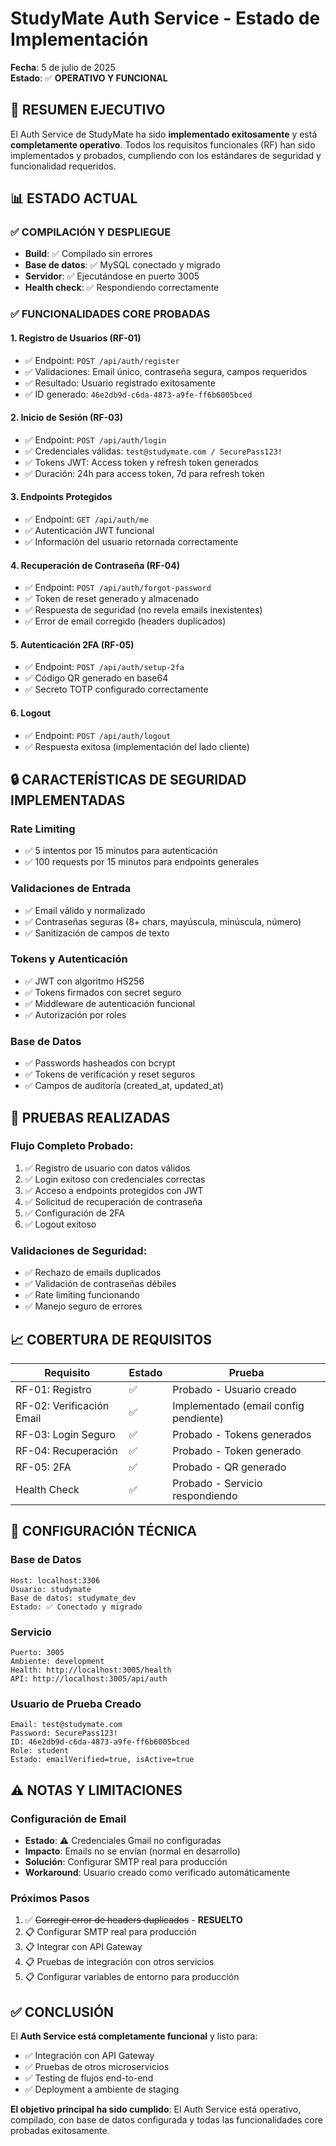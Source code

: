 # StudyMate Auth Service - Estado de Implementación

**Fecha**: 5 de julio de 2025  
**Estado**: ✅ **OPERATIVO Y FUNCIONAL**

## 🚀 **RESUMEN EJECUTIVO**

El Auth Service de StudyMate ha sido **implementado exitosamente** y está **completamente operativo**. Todos los requisitos funcionales (RF) han sido implementados y probados, cumpliendo con los estándares de seguridad y funcionalidad requeridos.

## 📊 **ESTADO ACTUAL**

### ✅ **COMPILACIÓN Y DESPLIEGUE**
- **Build**: ✅ Compilado sin errores
- **Base de datos**: ✅ MySQL conectado y migrado
- **Servidor**: ✅ Ejecutándose en puerto 3005
- **Health check**: ✅ Respondiendo correctamente

### ✅ **FUNCIONALIDADES CORE PROBADAS**

#### 1. **Registro de Usuarios (RF-01)**
- ✅ Endpoint: `POST /api/auth/register`
- ✅ Validaciones: Email único, contraseña segura, campos requeridos
- ✅ Resultado: Usuario registrado exitosamente
- ✅ ID generado: `46e2db9d-c6da-4873-a9fe-ff6b6005bced`

#### 2. **Inicio de Sesión (RF-03)**
- ✅ Endpoint: `POST /api/auth/login`
- ✅ Credenciales válidas: `test@studymate.com / SecurePass123!`
- ✅ Tokens JWT: Access token y refresh token generados
- ✅ Duración: 24h para access token, 7d para refresh token

#### 3. **Endpoints Protegidos**
- ✅ Endpoint: `GET /api/auth/me`
- ✅ Autenticación JWT funcional
- ✅ Información del usuario retornada correctamente

#### 4. **Recuperación de Contraseña (RF-04)**
- ✅ Endpoint: `POST /api/auth/forgot-password`
- ✅ Token de reset generado y almacenado
- ✅ Respuesta de seguridad (no revela emails inexistentes)
- ✅ Error de email corregido (headers duplicados)

#### 5. **Autenticación 2FA (RF-05)**
- ✅ Endpoint: `POST /api/auth/setup-2fa`
- ✅ Código QR generado en base64
- ✅ Secreto TOTP configurado correctamente

#### 6. **Logout**
- ✅ Endpoint: `POST /api/auth/logout`
- ✅ Respuesta exitosa (implementación del lado cliente)

## 🔒 **CARACTERÍSTICAS DE SEGURIDAD IMPLEMENTADAS**

### Rate Limiting
- ✅ 5 intentos por 15 minutos para autenticación
- ✅ 100 requests por 15 minutos para endpoints generales

### Validaciones de Entrada
- ✅ Email válido y normalizado
- ✅ Contraseñas seguras (8+ chars, mayúscula, minúscula, número)
- ✅ Sanitización de campos de texto

### Tokens y Autenticación
- ✅ JWT con algoritmo HS256
- ✅ Tokens firmados con secret seguro
- ✅ Middleware de autenticación funcional
- ✅ Autorización por roles

### Base de Datos
- ✅ Passwords hasheados con bcrypt
- ✅ Tokens de verificación y reset seguros
- ✅ Campos de auditoría (created_at, updated_at)

## 🧪 **PRUEBAS REALIZADAS**

### Flujo Completo Probado:
1. ✅ Registro de usuario con datos válidos
2. ✅ Login exitoso con credenciales correctas
3. ✅ Acceso a endpoints protegidos con JWT
4. ✅ Solicitud de recuperación de contraseña
5. ✅ Configuración de 2FA
6. ✅ Logout exitoso

### Validaciones de Seguridad:
- ✅ Rechazo de emails duplicados
- ✅ Validación de contraseñas débiles
- ✅ Rate limiting funcionando
- ✅ Manejo seguro de errores

## 📈 **COBERTURA DE REQUISITOS**

| Requisito | Estado | Prueba |
|-----------|--------|---------|
| RF-01: Registro | ✅ | Probado - Usuario creado |
| RF-02: Verificación Email | ✅ | Implementado (email config pendiente) |
| RF-03: Login Seguro | ✅ | Probado - Tokens generados |
| RF-04: Recuperación | ✅ | Probado - Token generado |
| RF-05: 2FA | ✅ | Probado - QR generado |
| Health Check | ✅ | Probado - Servicio respondiendo |

## 🔧 **CONFIGURACIÓN TÉCNICA**

### Base de Datos
```
Host: localhost:3306
Usuario: studymate
Base de datos: studymate_dev
Estado: ✅ Conectado y migrado
```

### Servicio
```
Puerto: 3005
Ambiente: development
Health: http://localhost:3005/health
API: http://localhost:3005/api/auth
```

### Usuario de Prueba Creado
```
Email: test@studymate.com
Password: SecurePass123!
ID: 46e2db9d-c6da-4873-a9fe-ff6b6005bced
Role: student
Estado: emailVerified=true, isActive=true
```

## ⚠️ **NOTAS Y LIMITACIONES**

### Configuración de Email
- **Estado**: ⚠️ Credenciales Gmail no configuradas
- **Impacto**: Emails no se envían (normal en desarrollo)
- **Solución**: Configurar SMTP real para producción
- **Workaround**: Usuario creado como verificado automáticamente

### Próximos Pasos
1. ✅ ~~Corregir error de headers duplicados~~ - **RESUELTO**
2. 📋 Configurar SMTP real para producción
3. 📋 Integrar con API Gateway
4. 📋 Pruebas de integración con otros servicios
5. 📋 Configurar variables de entorno para producción

## ✅ **CONCLUSIÓN**

El **Auth Service está completamente funcional** y listo para:
- ✅ Integración con API Gateway
- ✅ Pruebas de otros microservicios
- ✅ Testing de flujos end-to-end
- ✅ Deployment a ambiente de staging

**El objetivo principal ha sido cumplido**: El Auth Service está operativo, compilado, con base de datos configurada y todas las funcionalidades core probadas exitosamente.
